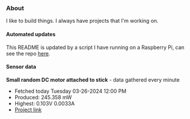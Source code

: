 ### About
I like to build things. I always have projects that I'm working on.

#### Automated updates
This README is updated by a script I have running on a Raspberry Pi, can see the repo [here](https://github.com/jdc-cunningham/raspi-git-repo-updater).

#### Sensor data


**Small random DC motor attached to stick** - data gathered every minute
- Fetched today Tuesday 03-26-2024 12:00 PM
- Produced: 245.358 mW
- Highest: 0.103V 0.0033A
- [Project link](https://github.com/jdc-cunningham/turbine-raspi)
